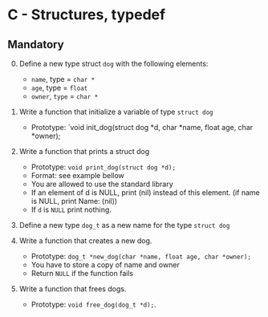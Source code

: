# C - Structures, typedef

## Mandatory

0. Define a new type struct `dog` with the following elements:

	- `name`, type = `char *`
	- `age`, type = `float`
	- `owner`, `type` = `char *`

1. Write a function that initialize a variable of type `struct dog`

	- Prototype: `void init_dog(struct dog *d, char *name, float age, char *owner);

2. Write a function that prints a struct dog

	- Prototype: `void print_dog(struct dog *d);`
	- Format: see example bellow
	- You are allowed to use the standard library
	- If an element of d is NULL, print (nil) instead of this element. (if name is NULL, print Name: (nil))
	- If `d` is `NULL` print nothing.

3. Define a new type `dog_t` as a new name for the type `struct dog`

4. Write a function that creates a new dog.

	- Prototype: `dog_t *new_dog(char *name, float age, char *owner);`
	- You have to store a copy of name and owner
	- Return `NULL` if the function fails

5. Write a function that frees dogs.

	- Prototype: `void free_dog(dog_t *d);`.
